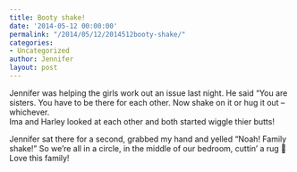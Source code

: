 ```yaml
---
title: Booty shake!
date: '2014-05-12 00:00:00'
permalink: "/2014/05/12/2014512booty-shake/"
categories:
- Uncategorized
author: Jennifer
layout: post
---
```


Jennifer was helping the girls work out an issue last night. He said &#8220;You are sisters. You have to be there for each other. Now shake on it or hug it out &#8211; whichever.   
Ima and Harley looked at each other and both started wiggle thier butts!

Jennifer sat there for a second, grabbed my hand and yelled &#8220;Noah! Family shake!&#8221; So we&#8217;re all in a circle, in the middle of our bedroom, cuttin&#8217; a rug 🙂  
Love this family!
